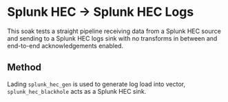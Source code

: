 # Splunk HEC -> Splunk HEC Logs

This soak tests a straight pipeline receiving data from a Splunk HEC source and
sending to a Splunk HEC logs sink with no transforms in between and end-to-end
acknowledgements enabled.

## Method

Lading `splunk_hec_gen` is used to generate log load into vector,
`splunk_hec_blackhole` acts as a Splunk HEC sink.
